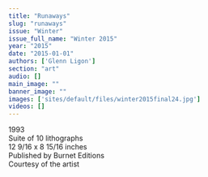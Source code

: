 ```yaml
---
title: "Runaways"
slug: "runaways"
issue: "Winter"
issue_full_name: "Winter 2015"
year: "2015"
date: "2015-01-01"
authors: ['Glenn Ligon']
section: "art"
audio: []
main_image: ""
banner_image: ""
images: ['sites/default/files/winter2015final24.jpg']
videos: []
---
```

     
1993   
Suite of 10 lithographs   
12 9/16 x 8 15/16 inches   
Published by Burnet Editions   
Courtesy of the artist 

   